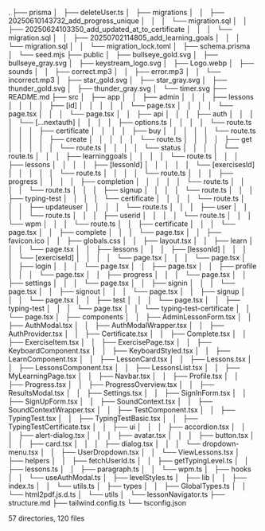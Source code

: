 .
├── prisma
│   ├── deleteUser.ts
│   ├── migrations
│   │   ├── 20250610143732_add_progress_unique
│   │   │   └── migration.sql
│   │   ├── 20250624103350_add_updated_at_to_certificate
│   │   │   └── migration.sql
│   │   ├── 20250702114805_add_learning_goals
│   │   │   └── migration.sql
│   │   └── migration_lock.toml
│   ├── schema.prisma
│   └── seed.mjs
├── public
│   ├── bullseye_gold.svg
│   ├── bullseye_gray.svg
│   ├── keystream_logo.svg
│   ├── Logo.webp
│   ├── sounds
│   │   ├── correct.mp3
│   │   ├── error.mp3
│   │   └── incorrect.mp3
│   ├── star_gold.svg
│   ├── star_gray.svg
│   ├── thunder_gold.svg
│   ├── thunder_gray.svg
│   └── timer.svg
├── README.md
├── src
│   ├── app
│   │   ├── admin
│   │   │   ├── lessons
│   │   │   │   ├── [id]
│   │   │   │   │   └── page.tsx
│   │   │   │   └── page.tsx
│   │   │   └── page.tsx
│   │   ├── api
│   │   │   ├── auth
│   │   │   │   └── [...nextauth]
│   │   │   │       ├── options.ts
│   │   │   │       └── route.ts
│   │   │   ├── certificate
│   │   │   │   ├── buy
│   │   │   │   │   └── route.ts
│   │   │   │   ├── create
│   │   │   │   │   └── route.ts
│   │   │   │   ├── get
│   │   │   │   │   └── route.ts
│   │   │   │   └── status
│   │   │   │       └── route.ts
│   │   │   ├── learninggoals
│   │   │   │   └── route.ts
│   │   │   ├── lessons
│   │   │   │   ├── [lessonId]
│   │   │   │   │   └── [exercisesId]
│   │   │   │   │       └── route.ts
│   │   │   │   └── route.ts
│   │   │   ├── progress
│   │   │   │   ├── completion
│   │   │   │   │   └── route.ts
│   │   │   │   └── route.ts
│   │   │   ├── signup
│   │   │   │   └── route.ts
│   │   │   ├── typing-test
│   │   │   │   └── certificate
│   │   │   │       └── route.ts
│   │   │   ├── updateuser
│   │   │   │   └── route.ts
│   │   │   ├── user
│   │   │   │   └── route.ts
│   │   │   ├── userid
│   │   │   │   └── route.ts
│   │   │   └── wpm
│   │   │       └── route.ts
│   │   ├── certificate
│   │   │   └── page.tsx
│   │   ├── complete
│   │   │   └── page.tsx
│   │   ├── favicon.ico
│   │   ├── globals.css
│   │   ├── layout.tsx
│   │   ├── learn
│   │   │   └── page.tsx
│   │   ├── lessons
│   │   │   ├── [lessonId]
│   │   │   │   └── [exerciseId]
│   │   │   │       └── page.tsx
│   │   │   └── page.tsx
│   │   ├── login
│   │   │   └── page.tsx
│   │   ├── page.tsx
│   │   ├── profile
│   │   │   └── page.tsx
│   │   ├── progress
│   │   │   └── page.tsx
│   │   ├── settings
│   │   │   └── page.tsx
│   │   ├── signin
│   │   │   └── page.tsx
│   │   ├── signout
│   │   │   └── page.tsx
│   │   ├── signup
│   │   │   └── page.tsx
│   │   ├── test
│   │   │   └── page.tsx
│   │   ├── typing-test
│   │   │   └── page.tsx
│   │   └── typing-test-certificate
│   │       └── page.tsx
│   ├── components
│   │   ├── AdminLessonForm.tsx
│   │   ├── AuthModal.tsx
│   │   ├── AuthModalWrapper.tsx
│   │   ├── AuthProvider.tsx
│   │   ├── Certificate.tsx
│   │   ├── Complete.tsx
│   │   ├── ExerciseItem.tsx
│   │   ├── ExercisePage.tsx
│   │   ├── KeyboardComponent.tsx
│   │   ├── KeyboardStyled.tsx
│   │   ├── LearnComponent.tsx
│   │   ├── LessonCard.tsx
│   │   ├── Lessons.tsx
│   │   ├── LessonsComponent.tsx
│   │   ├── LessonsList.tsx
│   │   ├── MyLearningPage.tsx
│   │   ├── Navbar.tsx
│   │   ├── Profile.tsx
│   │   ├── Progress.tsx
│   │   ├── ProgressOverview.tsx
│   │   ├── ResultsModal.tsx
│   │   ├── Settings.tsx
│   │   ├── SignInForm.tsx
│   │   ├── SignUpForm.tsx
│   │   ├── SoundContext.tsx
│   │   ├── SoundContextWrapper.tsx
│   │   ├── TestComponent.tsx
│   │   ├── TypingTest.tsx
│   │   ├── TypingTestBasic.tsx
│   │   ├── TypingTestCertificate.tsx
│   │   ├── ui
│   │   │   ├── accordion.tsx
│   │   │   ├── alert-dialog.tsx
│   │   │   ├── avatar.tsx
│   │   │   ├── button.tsx
│   │   │   ├── card.tsx
│   │   │   ├── dialog.tsx
│   │   │   └── dropdown-menu.tsx
│   │   ├── UserDropdown.tsx
│   │   └── ViewLessons.tsx
│   ├── helpers
│   │   ├── fetchUserId.ts
│   │   ├── getTypingLevel.ts
│   │   ├── lessons.ts
│   │   ├── paragraph.ts
│   │   └── wpm.ts
│   ├── hooks
│   │   └── useAuthModal.ts
│   ├── levelStyles.ts
│   ├── lib
│   │   ├── index.ts
│   │   └── utils.ts
│   ├── types
│   │   ├── GlobalTypes.ts
│   │   └── html2pdf.js.d.ts
│   └── utils
│       └── lessonNavigator.ts
├── structure.md
├── tailwind.config.ts
└── tsconfig.json

57 directories, 120 files
